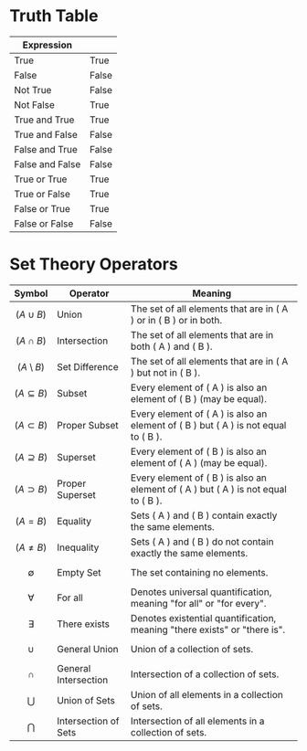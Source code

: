 # Truth Table
| Expression |  |
| ---- | ---- |
| True | True |
| False | False |
| Not True | False |
| Not False | True |
| True and True | True |
| True and False | False |
| False and True | False |
| False and False | False |
| True or True | True |
| True or False | True |
| False or True | True |
| False or False | False |
# Set Theory Operators

| Symbol          | Operator                 | Meaning                                                                       |
|-----------------|--------------------------|-------------------------------------------------------------------------------|
| $$( A \cup B)$$  | Union                    | The set of all elements that are in \( A \) or in \( B \) or in both.         |
| $$( A \cap B )$$  | Intersection             | The set of all elements that are in both \( A \) and \( B \).                  |
| $$( A \setminus B )$$ | Set Difference       | The set of all elements that are in \( A \) but not in \( B \).                |
| $$( A \subseteq B )$$ | Subset                | Every element of \( A \) is also an element of \( B \) (may be equal).         |
| $$( A \subset B )$$   | Proper Subset         | Every element of \( A \) is also an element of \( B \) but \( A \) is not equal to \( B \). |
| $$( A \supseteq B)$$ | Superset              | Every element of \( B \) is also an element of \( A \) (may be equal).         |
| $$( A \supset B)$$   | Proper Superset       | Every element of \( B \) is also an element of \( A \) but \( A \) is not equal to \( B \). |
| $$( A = B )$$         | Equality              | Sets \( A \) and \( B \) contain exactly the same elements.                    |
| $$( A \neq B)$$      | Inequality            | Sets \( A \) and \( B \) do not contain exactly the same elements.             |
| $$ \emptyset $$     | Empty Set             | The set containing no elements.                                                |
| $$ \forall $$       | For all               | Denotes universal quantification, meaning "for all" or "for every".             |
| $$ \exists$$       | There exists          | Denotes existential quantification, meaning "there exists" or "there is".       |
| $$ \cup $$          | General Union         | Union of a collection of sets.                                                  |
| $$\cap$$          | General Intersection  | Intersection of a collection of sets.                                           |
| $$ \bigcup $$       | Union of Sets         | Union of all elements in a collection of sets.                                  |
|  $$\bigcap $$       | Intersection of Sets  | Intersection of all elements in a collection of sets.                           |
